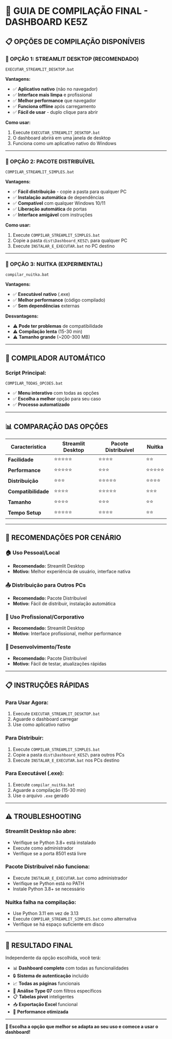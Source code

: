 # 🚀 GUIA DE COMPILAÇÃO FINAL - DASHBOARD KE5Z

## 📋 **OPÇÕES DE COMPILAÇÃO DISPONÍVEIS**

### **🥇 OPÇÃO 1: STREAMLIT DESKTOP (RECOMENDADO)**
```batch
EXECUTAR_STREAMLIT_DESKTOP.bat
```
**Vantagens:**
- ✅ **Aplicativo nativo** (não no navegador)
- ✅ **Interface mais limpa** e profissional
- ✅ **Melhor performance** que navegador
- ✅ **Funciona offline** após carregamento
- ✅ **Fácil de usar** - duplo clique para abrir

**Como usar:**
1. Execute `EXECUTAR_STREAMLIT_DESKTOP.bat`
2. O dashboard abrirá em uma janela de desktop
3. Funciona como um aplicativo nativo do Windows

---

### **🥈 OPÇÃO 2: PACOTE DISTRIBUÍVEL**
```batch
COMPILAR_STREAMLIT_SIMPLES.bat
```
**Vantagens:**
- ✅ **Fácil distribuição** - copie a pasta para qualquer PC
- ✅ **Instalação automática** de dependências
- ✅ **Compatível** com qualquer Windows 10/11
- ✅ **Liberação automática** de portas
- ✅ **Interface amigável** com instruções

**Como usar:**
1. Execute `COMPILAR_STREAMLIT_SIMPLES.bat`
2. Copie a pasta `dist\Dashboard_KE5Z\` para qualquer PC
3. Execute `INSTALAR_E_EXECUTAR.bat` no PC destino

---

### **🥉 OPÇÃO 3: NUITKA (EXPERIMENTAL)**
```batch
compilar_nuitka.bat
```
**Vantagens:**
- ✅ **Executável nativo** (.exe)
- ✅ **Melhor performance** (código compilado)
- ✅ **Sem dependências** externas

**Desvantagens:**
- ⚠️ **Pode ter problemas** de compatibilidade
- ⚠️ **Compilação lenta** (15-30 min)
- ⚠️ **Tamanho grande** (~200-300 MB)

---

## **🎯 COMPILADOR AUTOMÁTICO**

### **Script Principal:**
```batch
COMPILAR_TODAS_OPCOES.bat
```
- ✅ **Menu interativo** com todas as opções
- ✅ **Escolha a melhor** opção para seu caso
- ✅ **Processo automatizado**

---

## **📊 COMPARAÇÃO DAS OPÇÕES**

| Característica | Streamlit Desktop | Pacote Distribuível | Nuitka |
|----------------|-------------------|---------------------|--------|
| **Facilidade** | ⭐⭐⭐⭐⭐ | ⭐⭐⭐⭐ | ⭐⭐ |
| **Performance** | ⭐⭐⭐⭐⭐ | ⭐⭐⭐ | ⭐⭐⭐⭐⭐ |
| **Distribuição** | ⭐⭐⭐ | ⭐⭐⭐⭐⭐ | ⭐⭐⭐⭐ |
| **Compatibilidade** | ⭐⭐⭐⭐ | ⭐⭐⭐⭐⭐ | ⭐⭐⭐ |
| **Tamanho** | ⭐⭐⭐⭐ | ⭐⭐⭐ | ⭐⭐ |
| **Tempo Setup** | ⭐⭐⭐⭐⭐ | ⭐⭐⭐⭐ | ⭐⭐ |

---

## **🚀 RECOMENDAÇÕES POR CENÁRIO**

### **🏠 Uso Pessoal/Local**
- **Recomendado:** Streamlit Desktop
- **Motivo:** Melhor experiência de usuário, interface nativa

### **📤 Distribuição para Outros PCs**
- **Recomendado:** Pacote Distribuível
- **Motivo:** Fácil de distribuir, instalação automática

### **💼 Uso Profissional/Corporativo**
- **Recomendado:** Streamlit Desktop
- **Motivo:** Interface profissional, melhor performance

### **🔧 Desenvolvimento/Teste**
- **Recomendado:** Pacote Distribuível
- **Motivo:** Fácil de testar, atualizações rápidas

---

## **📋 INSTRUÇÕES RÁPIDAS**

### **Para Usar Agora:**
1. Execute `EXECUTAR_STREAMLIT_DESKTOP.bat`
2. Aguarde o dashboard carregar
3. Use como aplicativo nativo

### **Para Distribuir:**
1. Execute `COMPILAR_STREAMLIT_SIMPLES.bat`
2. Copie a pasta `dist\Dashboard_KE5Z\` para outros PCs
3. Execute `INSTALAR_E_EXECUTAR.bat` nos PCs destino

### **Para Executável (.exe):**
1. Execute `compilar_nuitka.bat`
2. Aguarde a compilação (15-30 min)
3. Use o arquivo `.exe` gerado

---

## **⚠️ TROUBLESHOOTING**

### **Streamlit Desktop não abre:**
- Verifique se Python 3.8+ está instalado
- Execute como administrador
- Verifique se a porta 8501 está livre

### **Pacote Distribuível não funciona:**
- Execute `INSTALAR_E_EXECUTAR.bat` como administrador
- Verifique se Python está no PATH
- Instale Python 3.8+ se necessário

### **Nuitka falha na compilação:**
- Use Python 3.11 em vez de 3.13
- Execute `COMPILAR_STREAMLIT_SIMPLES.bat` como alternativa
- Verifique se há espaço suficiente em disco

---

## **🎉 RESULTADO FINAL**

Independente da opção escolhida, você terá:

- 📊 **Dashboard completo** com todas as funcionalidades
- 🔒 **Sistema de autenticação** incluído
- 📈 **Todas as páginas** funcionais
- 🎯 **Análise Type 07** com filtros específicos
- 📋 **Tabelas pivot** inteligentes
- 📥 **Exportação Excel** funcional
- 🚀 **Performance otimizada**

---

**🎯 Escolha a opção que melhor se adapta ao seu uso e comece a usar o dashboard!**
